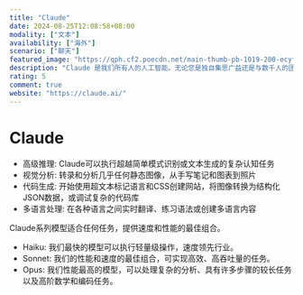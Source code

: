 ```yaml
---
title: "Claude"
date: 2024-08-25T12:08:58+08:00
modality: ["文本"]
availability: ["海外"]
scenario: ["聊天"]
featured_image: "https://qph.cf2.poecdn.net/main-thumb-pb-1019-200-ecyfizaydihfkxfwhwjlruyjdyoxengr.jpeg"
description: "Claude 是我们所有人的人工智能。无论您是独自集思广益还是与数千人的团队一起建设，Claude 都在这里提供帮助。"
rating: 5
comment: true
website: "https://claude.ai/"
---
```


# Claude

* 高级推理: Claude可以执行超越简单模式识别或文本生成的复杂认知任务
* 视觉分析: 转录和分析几乎任何静态图像，从手写笔记和图表到照片
* 代码生成: 开始使用超文本标记语言和CSS创建网站，将图像转换为结构化JSON数据，或调试复杂的代码库
* 多语言处理: 在各种语言之间实时翻译、练习语法或创建多语言内容

Claude系列模型适合任何任务，提供速度和性能的最佳组合。

* Haiku: 我们最快的模型可以执行轻量级操作，速度领先行业。
* Sonnet: 我们的性能和速度的最佳组合，可实现高效、高吞吐量的任务。
* Opus: 我们性能最高的模型，可以处理复杂的分析、具有许多步骤的较长任务以及高阶数学和编码任务。